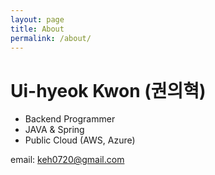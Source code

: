 ```yaml
---
layout: page
title: About
permalink: /about/
---
```


# Ui-hyeok Kwon (권의혁)

* Backend Programmer
* JAVA & Spring
* Public Cloud (AWS, Azure)

email: keh0720@gmail.com
